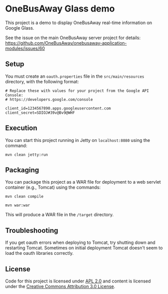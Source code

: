 OneBusAway Glass demo
========================

This project is a demo to display OneBusAway real-time information on Google Glass.

See the issue on the main OneBusAway server project for details:
https://github.com/OneBusAway/onebusaway-application-modules/issues/60

## Setup

You must create an `oauth.properties` file in the `src/main/resources` directory, with the following format:

~~~
# Replace these with values for your project from the Google API Console:
# https://developers.google.com/console

client_id=1234567890.apps.googleusercontent.com
client_secret=SDIOJ#39v@Bv9@WHF
~~~

## Execution

You can start this project running in Jetty on `localhost:8080` using the command:

`mvn clean jetty:run`

## Packaging

You can package this project as a WAR file for deployment to a web servlet container (e.g., Tomcat) using the commands:

`mvn clean compile`

`mvn war:war`

This will produce a WAR file in the `/target` directory.

## Troubleshooting

If you get oauth errors when deploying to Tomcat, try shutting down and restarting Tomcat.  Sometimes on initial deployment Tomcat doesn't seem to load the oauth libraries correctly.

## License
Code for this project is licensed under [APL 2.0](http://www.apache.org/licenses/LICENSE-2.0.html)
and content is licensed under the
[Creative Commons Attribution 3.0 License](http://creativecommons.org/licenses/by/3.0/).
